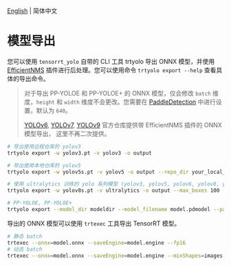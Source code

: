 [English](../en/model_export.md) | 简体中文

# 模型导出

您可以使用 `tensorrt_yolo` 自带的 CLI 工具 trtyolo 导出 ONNX 模型，并使用 [EfficientNMS](https://github.com/NVIDIA/TensorRT/tree/main/plugin/efficientNMSPlugin) 插件进行后处理。您可以使用命令 `trtyolo export --help` 查看具体的导出命令。

> 对于导出 PP-YOLOE 和 PP-YOLOE+ 的 ONNX 模型，仅会修改 `batch` 维度，`height` 和 `width` 维度不会更改。您需要在 [PaddleDetection](https://github.com/PaddlePaddle/PaddleDetection) 中进行设置，默认为 `640`。
>
> [YOLOv6](https://github.com/meituan/YOLOv6/tree/main/deploy/ONNX#tensorrt-backend-tensorrt-version-800), [YOLOv7](https://github.com/WongKinYiu/yolov7#export), [YOLOv9](https://github.com/WongKinYiu/yolov9/issues/130#issue-2162045461) 官方仓库提供带 EfficientNMS 插件的 ONNX 模型导出， 这里不再二次提供。

```bash
# 导出使用远程仓库的 yolov3
trtyolo export -w yolov3.pt -v yolov3 -o output

# 导出使用本地仓库的 yolov5
trtyolo export -w yolov5s.pt -v yolov5 -o output --repo_dir your_local_yolovs_repository

# 使用 ultralytics 训练的 yolo 系列模型 (yolov3, yolov5, yolov6, yolov8, yolov9)，并指定 EfficientNMS 插件参数, 以动态 batch 导出
trtyolo export -w yolov8s.pt -v ultralytics -o output --max_boxes 100 --iou_thres 0.45 --conf_thres 0.25 -b -1

# PP-YOLOE, PP-YOLOE+
trtyolo export --model_dir modeldir --model_filename model.pdmodel --params_filename model.pdiparams -o output
```

导出的 ONNX 模型可以使用 `trtexec` 工具导出 TensorRT 模型。

```bash
# 静态 batch
trtexec --onnx=model.onnx --saveEngine=model.engine --fp16
# 动态 batch
trtexec --onnx=model.onnx --saveEngine=model.engine --minShapes=images:1x3x640x640 --optShapes=images:4x3x640x640 --maxShapes=images:8x3x640x640 --fp16
```
